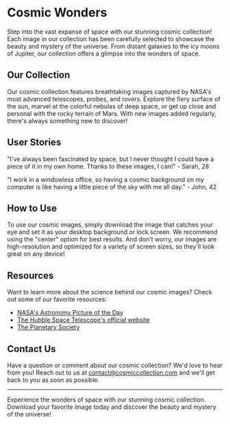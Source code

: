<!--font:Great Vibes-->

# Cosmic Wonders

Step into the vast expanse of space with our stunning cosmic collection! Each image in our collection has been carefully selected to showcase the beauty and mystery of the universe. From distant galaxies to the icy moons of Jupiter, our collection offers a glimpse into the wonders of space.

## Our Collection

Our cosmic collection features breathtaking images captured by NASA's most advanced telescopes, probes, and rovers. Explore the fiery surface of the sun, marvel at the colorful nebulas of deep space, or get up close and personal with the rocky terrain of Mars. With new images added regularly, there's always something new to discover!

## User Stories

"I've always been fascinated by space, but I never thought I could have a piece of it in my own home. Thanks to these images, I can!" - Sarah, 28

"I work in a windowless office, so having a cosmic background on my computer is like having a little piece of the sky with me all day." - John, 42

## How to Use

To use our cosmic images, simply download the image that catches your eye and set it as your desktop background or lock screen. We recommend using the "center" option for best results. And don't worry, our images are high-resolution and optimized for a variety of screen sizes, so they'll look great on any device!

## Resources

Want to learn more about the science behind our cosmic images? Check out some of our favorite resources:

- [NASA's Astronomy Picture of the Day](#)
- [The Hubble Space Telescope's official website](#)
- [The Planetary Society](#)

## Contact Us

Have a question or comment about our cosmic collection? We'd love to hear from you! Reach out to us at [contact@cosmiccollection.com](mailto:contact@cosmiccollection.com) and we'll get back to you as soon as possible.

---

Experience the wonders of space with our stunning cosmic collection. Download your favorite image today and discover the beauty and mystery of the universe!

<!--

Write me content for website with wallpaper which alt text is:

"A photograph of a glacier on a distant planet, with the blue and white colors contrasting against the dark sky."

The name/title of the page should not be 1:1 copy of the alt text but rather a real content of the website which is using this wallpaper.

- Use markdown format 
- Start with heading
- Heading should be short and concise
- The content should look like a real website 
- The website should not be about the wallpaper, wallpaper is just a related background
- Heading should be contain work "wallpaper" or "background"
- Include real sections like references, contact, user stories, etc. use things relevant to the page purpose.
- Feel free to use structure like headings, bullets, numbering, blockquotes, paragraphs, horizontal lines, etc.
- You can use formatting like bold or _italic_
- You can include UTF-8 emojis
- Links should be only #hash anchors (and you can refer to the document itself)
- Do not include images


---


# Explore the Mysteries of Space with Our Cosmic Wallpaper

Looking for a way to bring the beauty and mystery of space into your daily life? Look no further than our collection of stunning cosmic wallpapers! Each wallpaper features a breathtaking image captured by NASA's most advanced telescopes, probes, and rovers, allowing you to explore the wonders of the universe from the comfort of your own home.

## Our Collection

Our collection of cosmic wallpapers includes images of distant galaxies, nebulas, and planets, each one more awe-inspiring than the last. From the icy surface of Europa to the fiery volcanoes of Io, our wallpapers will transport you to worlds beyond your wildest dreams. And with new images added regularly, there's always something new to discover!

## User Stories

"I've always been fascinated by space, but I never thought I could have a piece of it in my own home. Thanks to these wallpapers, I can!" - Sarah, 28

"I work in a windowless office, so having a cosmic wallpaper on my computer is like having a little piece of the sky with me all day." - John, 42

## How to Use

To use our cosmic wallpapers, simply download the image that catches your eye and set it as your desktop background or lock screen. We recommend using the "center" option for best results. And don't worry, our images are high-resolution and optimized for a variety of screen sizes, so they'll look great on any device!

## References

Want to learn more about the science behind our cosmic wallpapers? Check out some of our favorite resources:

- [NASA's Astronomy Picture of the Day](#)
- [The Hubble Space Telescope's official website](#)
- [The Planetary Society](#)

## Contact Us

Have a question or comment about our cosmic wallpapers? We'd love to hear from you! Reach out to us at [contact@cosmicwallpapers.com](mailto:contact@cosmicwallpapers.com) and we'll get back to you as soon as possible.

---

Bring the beauty of the cosmos into your daily life with our stunning collection of cosmic wallpapers. Download yours today and start exploring the mysteries of space!


---


Heading should not include word "wallpaper". The website should not be about the wallpaper itself, wallpaper is just a related background, rewrite whole content.


---


# Discover the Wonders of Space with Our Cosmic Collection

Step into the vast expanse of space with our stunning cosmic collection! Each image in our collection has been carefully selected to showcase the beauty and mystery of the universe. From distant galaxies to the icy moons of Jupiter, our collection offers a glimpse into the wonders of space.

## Our Collection

Our cosmic collection features breathtaking images captured by NASA's most advanced telescopes, probes, and rovers. Explore the fiery surface of the sun, marvel at the colorful nebulas of deep space, or get up close and personal with the rocky terrain of Mars. With new images added regularly, there's always something new to discover!

## User Stories

"I've always been fascinated by space, but I never thought I could have a piece of it in my own home. Thanks to these images, I can!" - Sarah, 28

"I work in a windowless office, so having a cosmic background on my computer is like having a little piece of the sky with me all day." - John, 42

## How to Use

To use our cosmic images, simply download the image that catches your eye and set it as your desktop background or lock screen. We recommend using the "center" option for best results. And don't worry, our images are high-resolution and optimized for a variety of screen sizes, so they'll look great on any device!

## Resources

Want to learn more about the science behind our cosmic images? Check out some of our favorite resources:

- [NASA's Astronomy Picture of the Day](#)
- [The Hubble Space Telescope's official website](#)
- [The Planetary Society](#)

## Contact Us

Have a question or comment about our cosmic collection? We'd love to hear from you! Reach out to us at [contact@cosmiccollection.com](mailto:contact@cosmiccollection.com) and we'll get back to you as soon as possible.

---

Experience the wonders of space with our stunning cosmic collection. Download your favorite image today and discover the beauty and mystery of the universe!

-->

